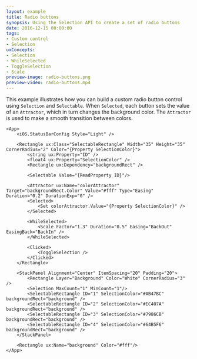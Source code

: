 ```yaml
---
layout: example
title: Radio buttons
synopsis: Using the Selection API to create a set of radio buttons
date: 2016-12-15 00:00:00
tags:
- Custom control
- Selection
uxConcepts:
- Selection
- WhileSelected
- ToggleSelection
- Scale
preview-image: radio-buttons.png
preview-video: radio-buttons.mp4
---
```

This example illustrates how you can build a custom radio button control using `Selection` and `Selectable`.
When `Selected`, each button sets the value of an `Attractor`, which in turn changes the background color. The `Attractor` is used to make a smooth transition between colors.

```
<App>
	<iOS.StatusBarConfig Style="Light" />

	<Rectangle ux:Class="SelectableRectangle" Width="35" Height="35" CornerRadius="2" Color="{Property SelectionColor}">
		<string ux:Property="ID" />
		<float4 ux:Property="SelectionColor" />
		<Rectangle ux:Dependency="backgroundRect" />

		<Selectable Value="{ReadProperty ID}"/>

		<Attractor ux:Name="colorAttractor" Target="backgroundRect.Color" Value="#fff" Type="Easing" Duration="0.2" DurationExp="0" />
		<Selected>
			<Set colorAttractor.Value="{Property SelectionColor}" />
		</Selected>
		
		<WhileSelected>
			<Scale Factor="1.3" Duration="0.5" Easing="BackOut" EasingBack="BackIn" />
		</WhileSelected>

		<Clicked>
			<ToggleSelection />
		</Clicked>
	</Rectangle>
	
	<StackPanel Alignment="Center" ItemSpacing="20" Padding="20">
		<Rectangle Layer="Background" Color="White" CornerRadius="3" />
		<Selection MaxCount="1" MinCount="1"/>
		<SelectableRectangle ID="1" SelectionColor="#AB47BC" backgroundRect="background" />
		<SelectableRectangle ID="2" SelectionColor="#EC407A" backgroundRect="background" />
		<SelectableRectangle ID="3" SelectionColor="#7986CB" backgroundRect="background" />
		<SelectableRectangle ID="4" SelectionColor="#64B5F6" backgroundRect="background" />
	</StackPanel>

	<Rectangle ux:Name="background" Color="#fff"/>
</App>
```
